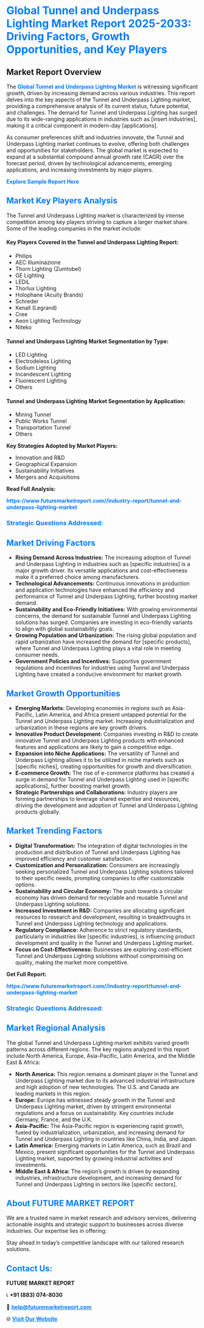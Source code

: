 <h1 style="color: #007BFF;">Global Tunnel and Underpass Lighting Market Report 2025-2033: Driving Factors, Growth Opportunities, and Key Players</h1>

<section id="overview">
<h2>Market Report Overview</h2>
<p>The <a href="https://www.futuremarketreport.com//industry-report/tunnel-and-underpass-lighting-market" style="color: #007BFF; text-decoration: none;"><strong>Global Tunnel and Underpass Lighting Market</strong></a> is witnessing significant growth, driven by increasing demand across various industries. This report delves into the key aspects of the Tunnel and Underpass Lighting market, providing a comprehensive analysis of its current status, future potential, and challenges. The demand for Tunnel and Underpass Lighting has surged due to its wide-ranging applications in industries such as [insert industries], making it a critical component in modern-day [applications].</p>
<p>As consumer preferences shift and industries innovate, the Tunnel and Underpass Lighting market continues to evolve, offering both challenges and opportunities for stakeholders. The global market is expected to expand at a substantial compound annual growth rate (CAGR) over the forecast period, driven by technological advancements, emerging applications, and increasing investments by major players.</p>
</section>

<section id="overview">
<p><a href="https://www.futuremarketreport.com//request-sample/reportId=81538" style="color: #007BFF; text-decoration: none;"><strong>Explore Sample Report Here</strong></a></p>
</section>

<section id="key-players">
<h2 style="color: #007BFF;">Market Key Players Analysis</h2>
<p>The Tunnel and Underpass Lighting market is characterized by intense competition among key players striving to capture a larger market share. Some of the leading companies in the market include:</p>
<h4>Key Players Covered in the Tunnel and Underpass Lighting Report:</h4>
<ul><li>Philips</li><li>AEC Illuminazione</li><li>Thorn Lighting (Zumtobel)</li><li>GE Lighting</li><li>LEDiL</li><li>Thorlux Lighting</li><li>Holophane (Acuity Brands)</li><li>Schreder</li><li>Kenall (Legrand)</li><li>Cree</li><li>Aeon Lighting Technology</li><li>Niteko</li></ul>
<h4>Tunnel and Underpass Lighting Market Segmentation by Type:</h4>
<ul><li>LED Lighting</li><li>Electrodeless Lighting</li><li>Sodium Lighting</li><li>Incandescent Lighting</li><li>Fluorescent Lighting</li><li>Others</li></ul>

<h4>Tunnel and Underpass Lighting Market Segmentation by Application:</h4>
<ul><li>Mining Tunnel</li><li>Public Works Tunnel</li><li>Transportation Tunnel</li><li>Others</li></ul>
<p><strong>Key Strategies Adopted by Market Players:</strong></p>
<ul>
<li>Innovation and R&D</li>
<li>Geographical Expansion</li>
<li>Sustainability Initiatives</li>
<li>Mergers and Acquisitions</li>
</ul>
</section>

<section>
<p><strong>Read Full Analysis: </strong></p><a href="https://www.futuremarketreport.com//industry-report/tunnel-and-underpass-lighting-market" style="color: #007BFF; text-decoration: none;"><strong>https://www.futuremarketreport.com//industry-report/tunnel-and-underpass-lighting-market</strong></a>
<h3 style="color: #007BFF;">Strategic Questions Addressed:</h3>
</section>

<section id="driving-factors">
<h2 style="color: #007BFF;">Market Driving Factors</h2>
<ul>
<li><strong>Rising Demand Across Industries:</strong> The increasing adoption of Tunnel and Underpass Lighting in industries such as [specific industries] is a major growth driver. Its versatile applications and cost-effectiveness make it a preferred choice among manufacturers.</li>
<li><strong>Technological Advancements:</strong> Continuous innovations in production and application technologies have enhanced the efficiency and performance of Tunnel and Underpass Lighting, further boosting market demand.</li>
<li><strong>Sustainability and Eco-Friendly Initiatives:</strong> With growing environmental concerns, the demand for sustainable Tunnel and Underpass Lighting solutions has surged. Companies are investing in eco-friendly variants to align with global sustainability goals.</li>
<li><strong>Growing Population and Urbanization:</strong> The rising global population and rapid urbanization have increased the demand for [specific products], where Tunnel and Underpass Lighting plays a vital role in meeting consumer needs.</li>
<li><strong>Government Policies and Incentives:</strong> Supportive government regulations and incentives for industries using Tunnel and Underpass Lighting have created a conducive environment for market growth.</li>
</ul>
</section>

<section id="growth-opportunities">
<h2 style="color: #007BFF;">Market Growth Opportunities</h2>
<ul>
<li><strong>Emerging Markets:</strong> Developing economies in regions such as Asia-Pacific, Latin America, and Africa present untapped potential for the Tunnel and Underpass Lighting market. Increasing industrialization and urbanization in these regions are key growth drivers.</li>
<li><strong>Innovative Product Development:</strong> Companies investing in R&D to create innovative Tunnel and Underpass Lighting products with enhanced features and applications are likely to gain a competitive edge.</li>
<li><strong>Expansion into Niche Applications:</strong> The versatility of Tunnel and Underpass Lighting allows it to be utilized in niche markets such as [specific niches], creating opportunities for growth and diversification.</li>
<li><strong>E-commerce Growth:</strong> The rise of e-commerce platforms has created a surge in demand for Tunnel and Underpass Lighting used in [specific applications], further boosting market growth.</li>
<li><strong>Strategic Partnerships and Collaborations:</strong> Industry players are forming partnerships to leverage shared expertise and resources, driving the development and adoption of Tunnel and Underpass Lighting products globally.</li>
</ul>
</section>

<section id="trending-factors">
<h2 style="color: #007BFF;">Market Trending Factors</h2>
<ul>
<li><strong>Digital Transformation:</strong> The integration of digital technologies in the production and distribution of Tunnel and Underpass Lighting has improved efficiency and customer satisfaction.</li>
<li><strong>Customization and Personalization:</strong> Consumers are increasingly seeking personalized Tunnel and Underpass Lighting solutions tailored to their specific needs, prompting companies to offer customizable options.</li>
<li><strong>Sustainability and Circular Economy:</strong> The push towards a circular economy has driven demand for recyclable and reusable Tunnel and Underpass Lighting solutions.</li>
<li><strong>Increased Investment in R&D:</strong> Companies are allocating significant resources to research and development, resulting in breakthroughs in Tunnel and Underpass Lighting technology and applications.</li>
<li><strong>Regulatory Compliance:</strong> Adherence to strict regulatory standards, particularly in industries like [specific industries], is influencing product development and quality in the Tunnel and Underpass Lighting market.</li>
<li><strong>Focus on Cost-Effectiveness:</strong> Businesses are exploring cost-efficient Tunnel and Underpass Lighting solutions without compromising on quality, making the market more competitive.</li>
</ul>
</section>

<section>
<p><strong>Get Full Report: </strong></p><a href="https://www.futuremarketreport.com//industry-report/tunnel-and-underpass-lighting-market" style="color: #007BFF; text-decoration: none;"><strong>https://www.futuremarketreport.com//industry-report/tunnel-and-underpass-lighting-market</strong></a>
<h3 style="color: #007BFF;">Strategic Questions Addressed:</h3>
</section>


<section id="regional-analysis">
<h2 style="color: #007BFF;">Market Regional Analysis</h2>
<p>The global Tunnel and Underpass Lighting market exhibits varied growth patterns across different regions. The key regions analyzed in this report include North America, Europe, Asia-Pacific, Latin America, and the Middle East & Africa:</p>
<ul>
<li><strong>North America:</strong> This region remains a dominant player in the Tunnel and Underpass Lighting market due to its advanced industrial infrastructure and high adoption of new technologies. The U.S. and Canada are leading markets in this region.</li>
<li><strong>Europe:</strong> Europe has witnessed steady growth in the Tunnel and Underpass Lighting market, driven by stringent environmental regulations and a focus on sustainability. Key countries include Germany, France, and the U.K.</li>
<li><strong>Asia-Pacific:</strong> The Asia-Pacific region is experiencing rapid growth, fueled by industrialization, urbanization, and increasing demand for Tunnel and Underpass Lighting in countries like China, India, and Japan.</li>
<li><strong>Latin America:</strong> Emerging markets in Latin America, such as Brazil and Mexico, present significant opportunities for the Tunnel and Underpass Lighting market, supported by growing industrial activities and investments.</li>
<li><strong>Middle East & Africa:</strong> The region’s growth is driven by expanding industries, infrastructure development, and increasing demand for Tunnel and Underpass Lighting in sectors like [specific sectors].</li>
</ul>
</section>

<footer>
<h2 style="color: #007BFF;">About FUTURE MARKET REPORT</h2>
<p>We are a trusted name in market research and advisory services, delivering actionable insights and strategic support to businesses across diverse industries. Our expertise lies in offering:</p>

<p>Stay ahead in today’s competitive landscape with our tailored research solutions.</p>

<h2 style="color: #007BFF;">Contact Us:</h2>
<p><strong>FUTURE MARKET REPORT</strong></p>
<p>📞 <strong>+91 (883) 074-8030</strong></p>
<p>📧 <strong><a href="mailto:help@futuremarketreport.com" style="color: #007BFF;">help@futuremarketreport.com</a></strong></p>
<p>🌐 <strong><a href="https://www.futuremarketreport.com/" style="color: #007BFF;">Visit Our Website</a></strong></p>
</footer>